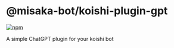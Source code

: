 # @misaka-bot/koishi-plugin-gpt

[![npm](https://img.shields.io/npm/v/@misaka-bot/koishi-plugin-gpt?style=flat-square)](https://www.npmjs.com/package/@misaka-bot/koishi-plugin-gpt)

A simple ChatGPT plugin for your koishi bot
